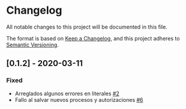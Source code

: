 # Changelog
All notable changes to this project will be documented in this file.

The format is based on [Keep a Changelog](https://keepachangelog.com/en/1.0.0/),
and this project adheres to [Semantic Versioning](https://semver.org/spec/v2.0.0.html).

## [0.1.2] - 2020-03-11
### Fixed

- Arreglados algunos errores en literales [#2](https://github.com/masiaventura/masiaventura/issues/6)
- Fallo al salvar nuevos procesos y autorizaciones [#6](https://github.com/masiaventura/masiaventura/issues/6)
